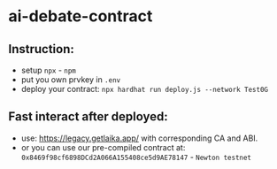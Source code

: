 # ai-debate-contract

## Instruction:
- setup `npx` - `npm`
- put you own prvkey in `.env`
- deploy your contract: `npx hardhat run deploy.js --network Test0G`
## Fast interact after deployed:
- use: https://legacy.getlaika.app/ with corresponding CA and ABI.
- or you can use our pre-compiled contract at: `0x8469f98cf6898DCd2A066A155408ce5d9AE78147` - `Newton testnet`

